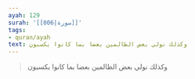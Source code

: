 ```yaml
---
ayah: 129
surah: '[[006|سورة]]'
tags:
- quran/ayah
text: وكذلك نولي بعض الظالمين بعضا بما كانوا يكسبون
---
```

> وكذلك نولي بعض الظالمين بعضا بما كانوا يكسبون
